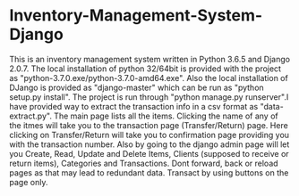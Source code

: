 # Inventory-Management-System-Django
This is an inventory management system written in Python 3.6.5 and Django 2.0.7. 
The local installation of python 32/64bit is provided with the project as "python-3.7.0.exe/python-3.7.0-amd64.exe". 
Also the local installation of DJango is provided as "django-master" which can be run as "python setup.py install". 
The project is run through "python manage.py runserver".I have provided way to extract the transaction info in a csv format as "data-extract.py". The main page lists all the items. 
Clicking the name of any of the itmes will take you to the transaction page (Transfer/Return) page. 
Here clicking on Transfer/Return will take you to confirmation page providing you with the transaction number. 
Also by going to the django admin page will let you Create, Read, Update and Delete Items, 
Clients (supposed to receive or return items), Categories and Transactions. 
Dont forward, back or reload pages as that may lead to redundant data. Transact by using buttons on the page only. 
